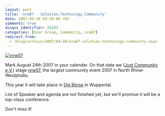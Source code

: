 ```yaml
---
layout: post
title: 'nrw07 - Solution.Technology.Community'
date: 2007-04-28 03:20:00 +02
comments: true
disqus_identifier: 28203
categories: [User Group, Community, nrw07]
redirect_from:
  - /blog/archive/2007/04/28/nrw07-solution-technology-community.aspx
---
```


[![nrw07](http://nrw07.de/images/dabeirmini.png "nrw07")](http://nrw07.de/ "nrw07")

Mark August 24th 2007 in your calendar. On that date we ([Just Community e.V.](http://justcommunity.de/)) stage [nrw07](http://nrw07.de), the largest community event 2007 in North Rhine-Westphalia.

This year it will take place in [Die Börse](http://www.dieboerse-wtal.de/) in Wuppertal.

List of Speaker and agenda are not finished yet, but we'll promise it will be a top-class conference.

Don't miss it! 

